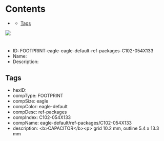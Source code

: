 



Contents
========

* [](#)
	* [Tags](#tags)
  
![][im]
# 

- ID: FOOTPRINT-eagle-eagle-default-ref-packages-C102-054X133
- Name: 
- Description: 

## Tags

- hexID: 
- oompType: FOOTPRINT
- oompSize: eagle
- oompColor: eagle-default
- oompDesc: ref-packages
- oompIndex: C102-054X133
- oompName: eagle-default/ref-packages/C102-054X133
- description: &lt;b&gt;CAPACITOR&lt;/b&gt;&lt;p&gt;&#xD;
grid 10.2 mm, outline 5.4 x 13.3 mm



[im]: image.png
